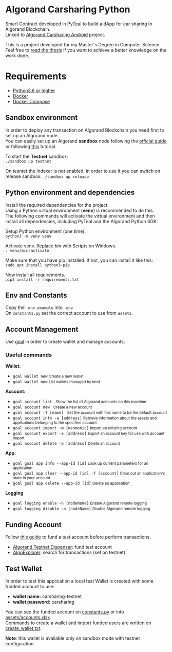 # Algorand Carsharing Python
Smart Contract developed in [PyTeal](https://developer.algorand.org/docs/get-details/dapps/pyteal/) to build a dApp for car sharing in Algorand Blockchain.  
Linked to [Algorand Carsharing Android](https://github.com/bara96/algo-carsharing-android) project.

This is a project developed for my Master's Degree in Computer Science.  
Feel free to [read the thesis](https://github.com/bara96/algo-carsharing-android/wiki) if you want to achieve a better knowledge on the work done. 

# Requirements
- [Python3.6 or higher](https://www.python.org/downloads/)
- [Docker](https://www.docker.com/products/docker-desktop)
- [Docker Compose](https://docs.docker.com/compose/)

## Sandbox environment
In order to deploy any transaction on Algorand Blockchain you need first to set up an Algorand node.  
You can easily set up an Algorand **sandbox** node following the [official guide](https://github.com/algorand/sandbox#algorand-sandbox) or following [this](https://developer.algorand.org/docs/get-started/dapps/pyteal/#install-sandbox) tutorial.  

To start the **Testnet** sandbox:  
`./sandbox up testnet`

On tesntet the indexer is not enabled, in order to use it you can switch on release sandbox:
`./sandbox up release`

## Python environment and dependencies
Install the required dependencies for the project.  
Using a Python virtual environment (**venv**) is recommended to do this.  
The following commands will activate the virtual environment and then install all dependencies, including PyTeal and the Algorand Python SDK.

Setup Python environment (one time).  
`python3 -m venv venv`  

Activate venv. Replace bin with Scripts on Windows.  
`. venv/bin/activate`

Make sure that you have pip installed.
If not, you can install it like this:  
`sudo apt install python3-pip`

Now install all requirements.  
`pip3 install -r requirements.txt`

## Env and Constants
Copy the `.env.example` into `.env`  
On `constants.py` set the correct account to use from `assets`.

## Account Management
Use [goal](https://developer.algorand.org/docs/clis/goal/goal/) in order to create wallet and manage accounts.

### Useful commands
**Wallet:**
- `goal wallet new` <small>Create a new wallet</small>
- `goal wallet new` <small>List wallets managed by kmd</small>

**Account:**
- `goal account list ` <small>Show the list of Algorand accounts on this machine</small>
- `goal account new ` <small>Create a new account</small>
- `goal account -f [name] ` <small>Set the account with this name to be the default account</small>
- `goal account info -a [address]` <small>Retrieve information about the assets and applications belonging to the specified account</small>
- `goal account import -m [menmonic]` <small>Import an existing account</small>
- `goal account export -a [address]` <small>Export an account key for use with account import</small>
- `goal account delete -a [address]` <small>Delete an account</small>

**App:**
- `goal goal app info --app-id [id]` <small>Look up current parameters for an application</small>
- `goal goal app clear --app-id [id] -f [account]` <small>Clear out an application's state in your account</small>
- `goal goal app delete --app-id [id]` <small>Delete an application</small>

**Logging**
- `goal logging enable -n [nodeName]` <small>Enable Algorand remote logging</small>
- `goal logging disable -n [nodeName]` <small>Disable Algorand remote logging</small>


## Funding Account
Follow [this guide](https://developer.algorand.org/docs/sdks/go/?from_query=fund#fund-account) to fund a test account before perform transactions.
- [Algorand Testnet Dispenser](https://dispenser.testnet.aws.algodev.network/): fund test account
- [AlgoExplorer](https://algoexplorer.io/api-dev/v2): search for transactions (set on testnet)


## Test Wallet
In order to test this application a local test Wallet is created with some funded account to use:
- **wallet name:** carsharing-testnet
- **wallet password:** carsharing

You can see the funded account on [constants.py](constants.py) or into [assets/accounts.xlsx](assets/Accounts.xlsx).  
Commands to create a wallet and import funded users are written on [create_wallet.txt](create_wallet.txt).

**Note**: this wallet is available only on sandbox mode with testnet configuration.



